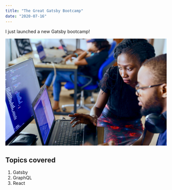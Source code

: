 ```yaml
---
title: "The Great Gatsby Bootcamp"
date: "2020-07-16"
---
```


I just launched a new Gatsby bootcamp!

![Courses](./courses.jpg)

## Topics covered

1. Gatsby
2. GraphQL
3. React
